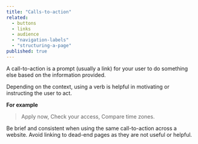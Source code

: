```yaml
---
title: "Calls-to-action"
related: 
  - buttons
  - links
  - audience
  - "navigation-labels"
  - "structuring-a-page"
published: true
---
```


A call-to-action is a prompt (usually a link) for your user to do something else based on the information provided.

Depending on the context, using a verb is helpful in motivating or instructing the user to act.

**For example**

> Apply now, Check your access, Compare time zones.

Be brief and consistent when using the same call-to-action across a website. Avoid linking to dead-end pages as they are not useful or helpful.
